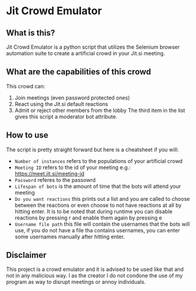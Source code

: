 # Jit Crowd Emulator 
## What is this? 
Jit Crowd Emulator is a python script that utilizes the Selenium browser automation suite to create a artificial crowd in your Jit.si meeting.
## What are the capabilities of this crowd
This crowd can: 
1. Join meetings (even password protected ones)
2. React using the Jit.si default reactions
3. Admit or reject other members from the lobby 
The third item in the list gives this script a moderator bot attribute. 
## How to use
The script is pretty straight forward but here is a cheatsheet if you will: 
- ```Number of instances``` refers to the populations of your artificial crowd
- ```Meeting ID``` refers to the id of your meeting e.g.: https://meet.jit.si/meeting-id
- ```Password``` referes to the passowrd
- ```Lifespan of bots``` is the amount of time that the bots will attend your meeting
- ```Do you want reactions``` this prints out a list and you are called to choose between the reactions or even choose to not have reactions at all by hitting enter. It is to be noted that during runtime you can disable reactions by pressing r and enable them again by pressing e 
- ```Username file path``` this file will contain the usernames that the bots will use, if you do not have a file tha contains usernames, you can enter some usernames manually after hitting enter. 
## Disclaimer 
This project is a crowd emulator and it is advised to be used like that and not in any malicious way. I as the creator I do not condone the use of my program as way to disrupt meetings or annoy individuals.
